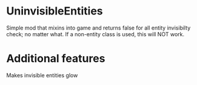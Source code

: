 # UninvisibleEntities
Simple mod that mixins into game and returns false for all entity invisibilty check; no matter what. If a non-entity class is used, this will NOT work.

# Additional features
Makes invisible entities glow
